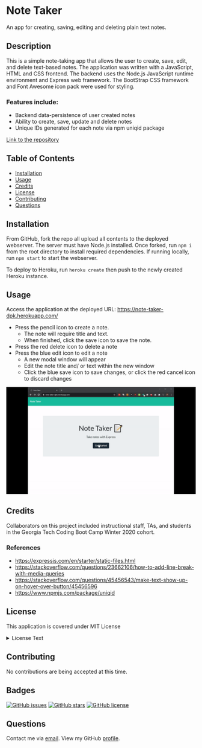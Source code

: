 # Note Taker 
An app for creating, saving, editing and deleting plain text notes.

## Description
This is a simple note-taking app that allows the user to create, save, edit, and delete text-based notes.  The application was written with a JavaScript, HTML and CSS frontend.  The backend uses the Node.js JavaScript runtime environment and Express web framework.  The BootStrap CSS framework and Font Awesome icon pack were used for styling.

### Features include:
* Backend data-persistence of user created notes
* Ability to create, save, update and delete notes
* Unique IDs generated for each note via npm uniqid package

[Link to the repository](https://github.com/pkriengsiri/note-taker)
  
## Table of Contents
* [Installation](#installation)
* [Usage](#usage)
* [Credits](#credits)
* [License](#license)
* [Contributing](#contributing)
* [Questions](#questions)
  
## Installation
From GitHub, fork the repo all upload all contents to the deployed webserver.  The server must have Node.js installed.  Once forked, run `npm i` from the root directory to install required dependencies.  If running locally, run `npm start` to start the webserver.

To deploy to Heroku, run `heroku create` then push to the newly created Heroku instance.
  
## Usage
Access the application at the deployed URL: https://note-taker-dpk.herokuapp.com/

* Press the pencil icon to create a note.  
  * The note will require title and text.  
  * When finished, click the save icon to save the note.
* Press the red delete icon to delete a note
* Press the blue edit icon to edit a note
  * A new modal window will appear
  * Edit the note title and/ or text within the new window
  * Click the blue save icon to save changes, or click the red cancel icon to discard changes



![demo of note taker application](./screenshot/demo.gif)


## Credits
Collaborators on this project included instructional staff, TAs, and students in the Georgia Tech Coding Boot Camp Winter 2020 cohort.

### References
* https://expressjs.com/en/starter/static-files.html 
* https://stackoverflow.com/questions/23662106/how-to-add-line-break-with-media-queries
* https://stackoverflow.com/questions/45456543/make-text-show-up-on-hover-over-button/45456596
* https://www.npmjs.com/package/uniqid


## License
This application is covered under MIT License

<details>
  <summary>
    License Text
  </summary> 

```

Copyright (c) 2021  Pete Kriengsiri

Permission is hereby granted, free of charge, to any person obtaining a copy
of this software and associated documentation files (the "Software"), to deal
in the Software without restriction, including without limitation the rights
to use, copy, modify, merge, publish, distribute, sublicense, and/or sell
copies of the Software, and to permit persons to whom the Software is
furnished to do so, subject to the following conditions:
      
The above copyright notice and this permission notice shall be included in all
copies or substantial portions of the Software.
      
THE SOFTWARE IS PROVIDED "AS IS", WITHOUT WARRANTY OF ANY KIND, EXPRESS OR
IMPLIED, INCLUDING BUT NOT LIMITED TO THE WARRANTIES OF MERCHANTABILITY,
FITNESS FOR A PARTICULAR PURPOSE AND NONINFRINGEMENT. IN NO EVENT SHALL THE
AUTHORS OR COPYRIGHT HOLDERS BE LIABLE FOR ANY CLAIM, DAMAGES OR OTHER
LIABILITY, WHETHER IN AN ACTION OF CONTRACT, TORT OR OTHERWISE, ARISING FROM,
OUT OF OR IN CONNECTION WITH THE SOFTWARE OR THE USE OR OTHER DEALINGS IN THE
SOFTWARE.

```
</details>


## Contributing
No contributions are being accepted at this time.
  
## Badges
[![GitHub issues](https://img.shields.io/github/issues/pkriengsiri/note-taker)](https://github.com/pkriengsiri/note-taker/issues)
[![GitHub stars](https://img.shields.io/github/stars/pkriengsiri/note-taker)](https://github.com/pkriengsiri/note-taker/stargazers)
[![GitHub license](https://img.shields.io/github/license/pkriengsiri/note-taker)](https://github.com/pkriengsiri/note-taker/blob/main/LICENSE)


## Questions
Contact me via [email](mailto:pkriengsiri@gmail.com).
View my GitHub [profile](https://github.com/pkriengsiri).
